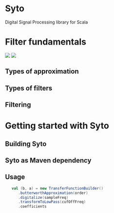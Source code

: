 # Syto

Digital Signal Processing library for Scala

# Filter fundamentals



<img src="https://latex.codecogs.com/svg.latex?\Large&space;{x_n}\to\left\langle{filter}\right\rangle\to{y_n}"/>

<img src="https://latex.codecogs.com/svg.latex?\Large&space;H(z)=\frac{b_{0}+b_{1}z^{-1}+b_{m}z^{-m}}{a_{0}+a_{1}z^{-1}+a_{n}z^{-n}}"/>

## Types of approximation

## Types of filters

## Filtering

# Getting started with Syto

## Building Syto

## Syto as Maven dependency

## Usage

```scala 
   val (b, a) = new TransferFunctionBuilder()
      .butterworthApproximation(order)
      .digitalize(sampleFreq)
      .transformToLowPass(cufOffFreq)
      .coefficients
```


